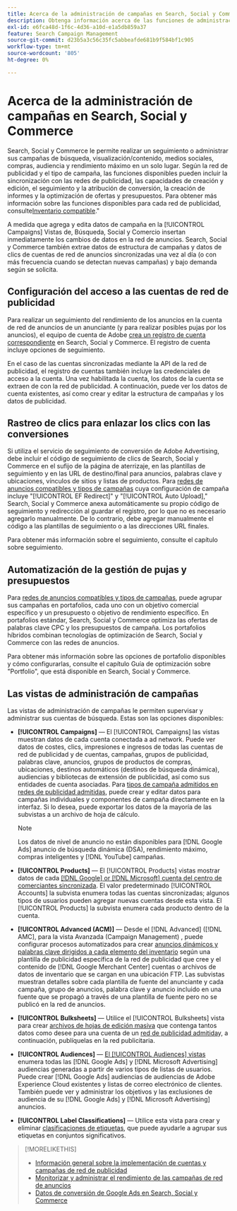 ```yaml
---
title: Acerca de la administración de campañas en Search, Social y Commerce
description: Obtenga información acerca de las funciones de administración de campañas en Search, Social y Commerce.
exl-id: e6fca48d-1f6c-4d36-a10d-e1a5db859a37
feature: Search Campaign Management
source-git-commit: d23b5a3c56c35fc5abbeafde681b9f584bf1c905
workflow-type: tm+mt
source-wordcount: '805'
ht-degree: 0%

---
```


# Acerca de la administración de campañas en Search, Social y Commerce

Search, Social y Commerce le permite realizar un seguimiento o administrar sus campañas de búsqueda, visualización/contenido, medios sociales, compras, audiencia y rendimiento máximo en un solo lugar. Según la red de publicidad y el tipo de campaña, las funciones disponibles pueden incluir la sincronización con las redes de publicidad, las capacidades de creación y edición, el seguimiento y la atribución de conversión, la creación de informes y la optimización de ofertas y presupuestos. Para obtener más información sobre las funciones disponibles para cada red de publicidad, consulte[Inventario compatible](/help/search-social-commerce/introduction/supported-inventory.md).&quot;

A medida que agrega y edita datos de campaña en la [!UICONTROL Campaigns] Vistas de, Búsqueda, Social y Comercio insertan inmediatamente los cambios de datos en la red de anuncios. Search, Social y Commerce también extrae datos de estructura de campañas y datos de clics de cuentas de red de anuncios sincronizadas una vez al día (o con más frecuencia cuando se detectan nuevas campañas) y bajo demanda según se solicita.

## Configuración del acceso a las cuentas de red de publicidad

Para realizar un seguimiento del rendimiento de los anuncios en la cuenta de red de anuncios de un anunciante (y para realizar posibles pujas por los anuncios), el equipo de cuenta de Adobe [crea un registro de cuenta correspondiente](/help/search-social-commerce/campaign-management/accounts/ad-network-account-manage.md) en Search, Social y Commerce. El registro de cuenta incluye opciones de seguimiento.

En el caso de las cuentas sincronizadas mediante la API de la red de publicidad, el registro de cuentas también incluye las credenciales de acceso a la cuenta. Una vez habilitada la cuenta, los datos de la cuenta se extraen de con la red de publicidad. A continuación, puede ver los datos de cuenta existentes, así como crear y editar la estructura de campañas y los datos de publicidad.

## Rastreo de clics para enlazar los clics con las conversiones

Si utiliza el servicio de seguimiento de conversión de Adobe Advertising, debe incluir el código de seguimiento de clics de Search, Social y Commerce en el sufijo de la página de aterrizaje, en las plantillas de seguimiento y en las URL de destino/final para anuncios, palabras clave y ubicaciones, vínculos de sitios y listas de productos. Para [redes de anuncios compatibles y tipos de campañas](/help/search-social-commerce/introduction/supported-inventory.md) cuya configuración de campaña incluye &quot;[!UICONTROL EF Redirect]&quot; y &quot;[!UICONTROL Auto Upload],&quot; Search, Social y Commerce anexa automáticamente su propio código de seguimiento y redirección al guardar el registro, por lo que no es necesario agregarlo manualmente. De lo contrario, debe agregar manualmente el código a las plantillas de seguimiento o a las direcciones URL finales.

Para obtener más información sobre el seguimiento, consulte el capítulo sobre seguimiento.

## Automatización de la gestión de pujas y presupuestos

Para [redes de anuncios compatibles y tipos de campañas](/help/search-social-commerce/introduction/supported-inventory.md), puede agrupar sus campañas en portafolios, cada uno con un objetivo comercial específico y un presupuesto o objetivo de rendimiento específico. En portafolios estándar, Search, Social y Commerce optimiza las ofertas de palabras clave CPC y los presupuestos de campaña. Los portafolios híbridos combinan tecnologías de optimización de Search, Social y Commerce con las redes de anuncios.

Para obtener más información sobre las opciones de portafolio disponibles y cómo configurarlas, consulte el capítulo Guía de optimización sobre &quot;Portfolio&quot;, que está disponible en Search, Social y Commerce.<!-- verify convention for referencing Optimization Guide here -->

## Las vistas de administración de campañas

Las vistas de administración de campañas le permiten supervisar y administrar sus cuentas de búsqueda. Estas son las opciones disponibles:

* **[!UICONTROL Campaigns]** — El [!UICONTROL Campaigns] las vistas muestran datos de cada cuenta conectada a ad network. Puede ver datos de costes, clics, impresiones e ingresos de todas las cuentas de red de publicidad y de cuentas, campañas, grupos de publicidad, palabras clave, anuncios, grupos de productos de compras, ubicaciones, destinos automáticos (destinos de búsqueda dinámica), audiencias y bibliotecas de extensión de publicidad, así como sus entidades de cuenta asociadas. Para [tipos de campaña admitidos en redes de publicidad admitidas](/help/search-social-commerce/introduction/supported-inventory.md), puede crear y editar datos para campañas individuales y componentes de campaña directamente en la interfaz. Si lo desea, puede exportar los datos de la mayoría de las subvistas a un archivo de hoja de cálculo.

  >[!NOTE]
  >
  >Los datos de nivel de anuncio no están disponibles para [!DNL Google Ads] anuncio de búsqueda dinámica (DSA), rendimiento máximo, compras inteligentes y [!DNL YouTube] campañas.

* **[!UICONTROL Products]** — El [!UICONTROL Products] vistas mostrar datos de cada [[!DNL Google] or [!DNL Microsoft] cuenta del centro de comerciantes sincronizada](/help/search-social-commerce/campaign-management/accounts/merchant-account-manage.md). El valor predeterminado [!UICONTROL Accounts] la subvista enumera todas las cuentas sincronizadas; algunos tipos de usuarios pueden agregar nuevas cuentas desde esta vista. El [!UICONTROL Products] la subvista enumera cada producto dentro de la cuenta.

* **[!UICONTROL Advanced (ACM)]** — Desde el [!DNL Advanced] ([!DNL AMC], para la vista Avanzada (Campaign Management) , puede configurar procesos automatizados para crear [anuncios dinámicos y palabras clave dirigidos a cada elemento del inventario](/help/search-social-commerce/campaign-management/inventory-feeds/inventory-feeds-about.md) según una plantilla de publicidad específica de la red de publicidad que cree y el contenido de [!DNL Google Merchant Center] cuentas o archivos de datos de inventario que se cargan en una ubicación FTP. Las subvistas muestran detalles sobre cada plantilla de fuente del anunciante y cada campaña, grupo de anuncios, palabra clave y anuncio incluido en una fuente que se propagó a través de una plantilla de fuente pero no se publicó en la red de anuncios.

* **[!UICONTROL Bulksheets]** — Utilice el [!UICONTROL Bulksheets] vista para crear [archivos de hojas de edición masiva](/help/search-social-commerce/campaign-management/bulksheets/bulksheet-about.md) que contenga tantos datos como desee para una cuenta de un [red de publicidad admitida](/help/search-social-commerce/introduction/supported-inventory.md)y, a continuación, publíquelas en la red publicitaria.

* **[!UICONTROL Audiences]** — [El [!UICONTROL Audiences] vistas](/help/search-social-commerce/campaign-management/campaigns/audience-about.md) enumera todas las [!DNL Google Ads] y [!DNL Microsoft Advertising] audiencias generadas a partir de varios tipos de listas de usuarios. Puede crear [!DNL Google Ads] audiencias de audiencias de Adobe Experience Cloud existentes y listas de correo electrónico de clientes. También puede ver y administrar los objetivos y las exclusiones de audiencia de su [!DNL Google Ads] y [!DNL Microsoft Advertising] anuncios.

* **[!UICONTROL Label Classifications]** — Utilice esta vista para crear y eliminar [clasificaciones de etiquetas](/help/search-social-commerce/campaign-management/label-classifications/classification-about.md), que puede ayudarle a agrupar sus etiquetas en conjuntos significativos.

>[!MORELIKETHIS]
>
>* [Información general sobre la implementación de cuentas y campañas de red de publicidad](campaign-implemention-overview.md)
>* [Monitorizar y administrar el rendimiento de las campañas de red de anuncios](monitor-performance-campaigns.md)
>* [Datos de conversión de Google Ads en Search, Social y Commerce](google-conversion-data.md)
